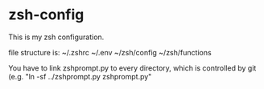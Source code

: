 # zsh-config

This is my zsh configuration.

file structure is: ~/.zshrc ~/.env ~/zsh/config ~/zsh/functions

You have to link zshprompt.py to every directory, which is controlled by git (e.g. "ln -sf ../zshprompt.py zshprompt.py"
